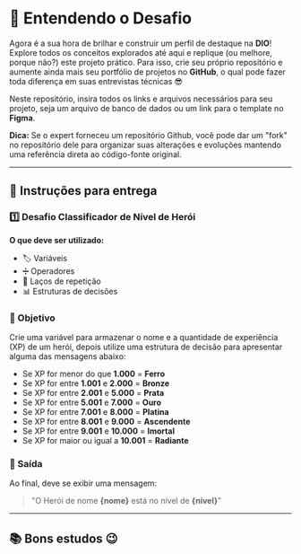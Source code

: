 # 🌟 Entendendo o Desafio

Agora é a sua hora de brilhar e construir um perfil de destaque na **DIO**! Explore todos os conceitos explorados até aqui e replique (ou melhore, porque não?) este projeto prático. Para isso, crie seu próprio repositório e aumente ainda mais seu portfólio de projetos no **GitHub**, o qual pode fazer toda diferença em suas entrevistas técnicas 😎

Neste repositório, insira todos os links e arquivos necessários para seu projeto, seja um arquivo de banco de dados ou um link para o template no **Figma**.

**Dica:** Se o expert forneceu um repositório Github, você pode dar um "fork" no repositório dele para organizar suas alterações e evoluções mantendo uma referência direta ao código-fonte original.

---

## 📝 Instruções para entrega

### 1️⃣ Desafio Classificador de Nível de Herói

**O que deve ser utilizado:**

- 🏷️ Variáveis
- ➗ Operadores
- 🔄 Laços de repetição
- 📊 Estruturas de decisões

### 🎯 Objetivo

Crie uma variável para armazenar o nome e a quantidade de experiência (XP) de um herói, depois utilize uma estrutura de decisão para apresentar alguma das mensagens abaixo:

- Se XP for menor do que **1.000** = **Ferro**
- Se XP for entre **1.001** e **2.000** = **Bronze**
- Se XP for entre **2.001** e **5.000** = **Prata**
- Se XP for entre **5.001** e **7.000** = **Ouro**
- Se XP for entre **7.001** e **8.000** = **Platina**
- Se XP for entre **8.001** e **9.000** = **Ascendente**
- Se XP for entre **9.001** e **10.000** = **Imortal**
- Se XP for maior ou igual a **10.001** = **Radiante**

### 💬 Saída

Ao final, deve se exibir uma mensagem:
> "O Herói de nome **{nome}** está no nível de **{nivel}**"

---

## 📚 Bons estudos 😉
